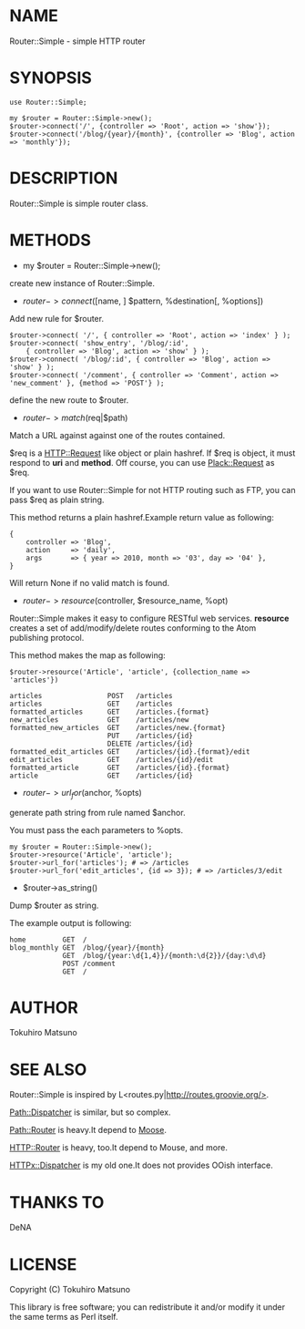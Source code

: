 # NAME

Router::Simple - simple HTTP router

# SYNOPSIS

    use Router::Simple;

    my $router = Router::Simple->new();
    $router->connect('/', {controller => 'Root', action => 'show'});
    $router->connect('/blog/{year}/{month}', {controller => 'Blog', action => 'monthly'});

# DESCRIPTION

Router::Simple is simple router class.

# METHODS

- my $router = Router::Simple->new();

create new instance of Router::Simple.

- $router->connect([$name, ] $pattern, \%destination[, \%options])

Add new rule for $router.

    $router->connect( '/', { controller => 'Root', action => 'index' } );
    $router->connect( 'show_entry', '/blog/:id',
        { controller => 'Blog', action => 'show' } );
    $router->connect( '/blog/:id', { controller => 'Blog', action => 'show' } );
    $router->connect( '/comment', { controller => 'Comment', action => 'new_comment' }, {method => 'POST'} );

define the new route to $router.

- $router->match($req|$path)

Match a URL against against one of the routes contained.

$req is a [HTTP::Request](http://search.cpan.org/search?mode=module&query=HTTP::Request) like object or plain hashref.
If $req is object, it must respond to __uri__ and __method__.
Off course, you can use [Plack::Request](http://search.cpan.org/search?mode=module&query=Plack::Request) as $req.

If you want to use Router::Simple for not HTTP routing such as FTP, you can pass $req as plain string.

This method returns a plain hashref.Example return value as following:

    {
        controller => 'Blog',
        action     => 'daily',
        args       => { year => 2010, month => '03', day => '04' },
    }

Will return None if no valid match is found.

- $router->resource($controller, $resource_name, \%opt)

Router::Simple makes it easy to configure RESTful web services.
__resource__ creates a set of add/modify/delete routes conforming to the Atom publishing protocol.

This method makes the map as following:

    $router->resource('Article', 'article', {collection_name => 'articles'})

    articles                POST   /articles
    articles                GET    /articles
    formatted_articles      GET    /articles.{format}
    new_articles            GET    /articles/new
    formatted_new_articles  GET    /articles/new.{format}
                            PUT    /articles/{id}
                            DELETE /articles/{id}
    formatted_edit_articles GET    /articles/{id}.{format}/edit
    edit_articles           GET    /articles/{id}/edit
    formatted_article       GET    /articles/{id}.{format}
    article                 GET    /articles/{id}

- $router->url_for($anchor, \%opts)

generate path string from rule named $anchor.

You must pass the each parameters to \%opts.

    my $router = Router::Simple->new();
    $router->resource('Article', 'article');
    $router->url_for('articles'); # => /articles
    $router->url_for('edit_articles', {id => 3}); # => /articles/3/edit

- $router->as_string()

Dump $router as string.

The example output is following:

    home         GET  /
    blog_monthly GET  /blog/{year}/{month}
                 GET  /blog/{year:\d{1,4}}/{month:\d{2}}/{day:\d\d}
                 POST /comment
                 GET  /

# AUTHOR

Tokuhiro Matsuno <tokuhirom AAJKLFJEF GMAIL COM>

# SEE ALSO

Router::Simple is inspired by L<routes.py|http://routes.groovie.org/>.

[Path::Dispatcher](http://search.cpan.org/search?mode=module&query=Path::Dispatcher) is similar, but so complex.

[Path::Router](http://search.cpan.org/search?mode=module&query=Path::Router) is heavy.It depend to [Moose](http://search.cpan.org/search?mode=module&query=Moose).

[HTTP::Router](http://search.cpan.org/search?mode=module&query=HTTP::Router) is heavy, too.It depend to Mouse, and more.

[HTTPx::Dispatcher](http://search.cpan.org/search?mode=module&query=HTTPx::Dispatcher) is my old one.It does not provides OOish interface.

# THANKS TO

DeNA

# LICENSE

Copyright (C) Tokuhiro Matsuno

This library is free software; you can redistribute it and/or modify
it under the same terms as Perl itself.